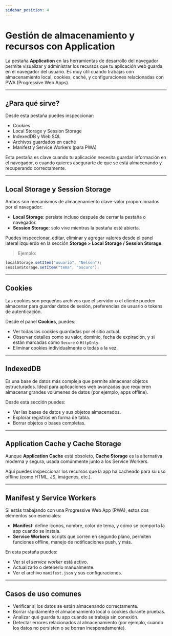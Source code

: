 ```yaml
---
sidebar_position: 4
---
```


# Gestión de almacenamiento y recursos con Application

La pestaña **Application** en las herramientas de desarrollo del navegador permite visualizar y administrar los recursos que tu aplicación web guarda en el navegador del usuario. Es muy útil cuando trabajas con almacenamiento local, cookies, caché, y configuraciones relacionadas con PWA (Progressive Web Apps).

---

## ¿Para qué sirve?
Desde esta pestaña puedes inspeccionar:
- Cookies
- Local Storage y Session Storage
- IndexedDB y Web SQL
- Archivos guardados en caché
- Manifest y Service Workers (para PWA)

Esta pestaña es clave cuando tu aplicación necesita guardar información en el navegador, o cuando quieres asegurarte de que se está almacenando y recuperando correctamente.

---

## Local Storage y Session Storage

Ambos son mecanismos de almacenamiento clave-valor proporcionados por el navegador:

- **Local Storage**: persiste incluso después de cerrar la pestaña o navegador.
- **Session Storage**: solo vive mientras la pestaña esté abierta.

Puedes inspeccionar, editar, eliminar y agregar valores desde el panel lateral izquierdo en la sección **Storage > Local Storage / Session Storage**.

> Ejemplo:
```javascript
localStorage.setItem("usuario", "Nelson");
sessionStorage.setItem("tema", "oscuro");
```

---

## Cookies
Las cookies son pequeños archivos que el servidor o el cliente pueden almacenar para guardar datos de sesión, preferencias de usuario o tokens de autenticación.

Desde el panel **Cookies**, puedes:
- Ver todas las cookies guardadas por el sitio actual.
- Observar detalles como su valor, dominio, fecha de expiración, y si están marcadas como `Secure` o `HttpOnly`.
- Eliminar cookies individualmente o todas a la vez.

--- 

## IndexedDB
Es una base de datos más compleja que permite almacenar objetos estructurados. Ideal para aplicaciones web avanzadas que requieren almacenar grandes volúmenes de datos (por ejemplo, apps offline).

Desde esta sección puedes:

- Ver las bases de datos y sus objetos almacenados.
- Explorar registros en forma de tabla.
- Borrar objetos o bases completas.

--- 

## Application Cache y Cache Storage
Aunque **Application Cache** está obsoleto, **Cache Storage** es la alternativa moderna y segura, usada comúnmente junto a los Service Workers.

Aquí puedes inspeccionar los recursos que la app ha cacheado para su uso offline (como HTML, JS, imágenes, etc.).

--- 

## Manifest y Service Workers
Si estás trabajando con una Progressive Web App (PWA), estos dos elementos son esenciales:

- **Manifest**: define íconos, nombre, color de tema, y cómo se comporta la app cuando se instala.
- **Service Workers**: scripts que corren en segundo plano, permiten funciones offline, manejo de notificaciones push, y más.

En esta pestaña puedes:
- Ver si el _service worker_ está activo.
- Actualizarlo o detenerlo manualmente.
- Ver el archivo `manifest.json` y sus configuraciones.

--- 

## Casos de uso comunes
- Verificar si los datos se están almacenando correctamente.
- Borrar rápidamente el almacenamiento local o cookies durante pruebas.
- Analizar qué guarda tu app cuando se trabaja sin conexión.
- Detectar errores relacionados al almacenamiento (por ejemplo, cuando los datos no persisten o se borran inesperadamente).